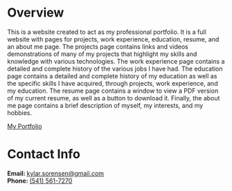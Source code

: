 # Overview

This is a website created to act as my professional portfolio. It is a full website with pages for projects, work experience, education, resume, and an about me page. The projects page contains links and videos demonstrations of many of my projects that highlight my skills and knowledge with various technologies. The work experience page contains a detailed and complete history of the various jobs I have had. The education page contains a detailed and complete history of my education as well as the specific skills I have acquired, through projects, work experience, and my education. The resume page contains a window to view a PDF version of my current resume, as well as a button to download it. Finally, the about me page contains a brief description of myself, my interests, and my hobbies.

[My Portfolio](https://apache-pine.github.io/Portfolio/)

# Contact Info

<strong>Email: </strong>[kylar.sorensen@gmail.com](mailto:kylar.sorensen@gmail.com)
<br />
<strong>Phone: </strong>[(541) 561-7270](tel:+15415617270)

